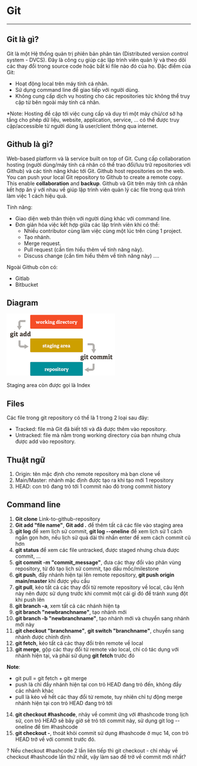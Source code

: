 # Git

---

## Git là gì?

Git là một Hệ thống quản trị phiên bản phân tán (Distributed version control system - DVCS). Đây là công cụ giúp các lập trình viên quản lý và theo dõi các thay đổi trong source code hoặc bất kì file nào đó của họ.
Đặc điểm của Git:
+ Hoạt động local trên máy tính cá nhân.
+ Sử dụng command line để giao tiếp với người dùng.
+ Không cung cấp dịch vụ hosting cho các repositories tức không thể truy cập từ bên ngoài máy tính cá nhân.

*Note: Hosting đề cập tới việc cung cấp và duy trì một máy chủ/cơ sở hạ tầng cho phép dữ liệu, website, application, service, ... có thể được truy cập/accessible từ người dùng là user/client thông qua internet.

## Github là gì?

Web-based platform và là service built on top of Git. Cung cấp collaboration hosting (người dùng/máy tính cá nhân có thể trao đổi/lưu trữ repositories với Github) và các tính năng khác tới Git. Github host repositories on the web. You can push your local Git repository to Github to create a remote copy. This enable **collaboration** and **backup**. Github và Git trên máy tính cá nhân kết hợp ăn ý với nhau về giúp lập trình viên quản lý các file trong quá trình làm việc 1 cách hiệu quả.

Tính năng:
+ Giao diện web thân thiện với người dùng khác với command line.
+ Đơn giản hóa việc kết hợp giữa các lập trình viên khi có thể:
  + Nhiều contributor cùng làm việc cùng một lúc trên cùng 1 project.
  + Tạo nhánh.
  + Merge request.
  + Pull request (cần tìm hiểu thêm về tính năng này).
  + Discuss change (cần tìm hiểu thêm về tính năng này) ....

Ngoài Github còn có:
+ Gitlab
+ Bitbucket

## Diagram

![alt text](image.png)

Staging area còn được gọi là Index

## Files

Các file trong git repository có thể là 1 trong 2 loại sau đây:
+ Tracked: file mà Git đã biết tới và đã được thêm vào repository.
+ Untracked: file mà nằm trong working directory của bạn nhưng chưa được add vào repository.

## Thuật ngữ

1. Origin: tên mặc định cho remote repository mà bạn clone về
2. Main/Master: nhánh mặc định được tạo ra khi tạo mới 1 repository
3. HEAD: con trỏ đang trỏ tới 1 commit nào đó trong commit history

## Command line

1. **Git clone** Link-to-github-repository
2. **Git add "file name"**, **Git add .** để thêm tất cả các file vào staging area
3. **git log** để xem lịch sử commit, **git log --oneline** để xem lịch sử 1 cách ngắn gọn hơn, nếu lịch sử quá dài thì nhấn enter để xem cách commit cũ hơn
4. **git status** để xem các file untracked, được staged nhưng chưa được commit, ...
5. **git commit -m "commit_message"**, đưa các thay đổi vào phân vùng repository, từ đó tạo lịch sử commit, tạo dấu mốc/milestone
6. **git push**, đẩy nhánh hiện tại lên remote repository, **git push origin main/master** khi được yêu cầu
7. **git pull**, kéo tất cả các thay đổi từ remote repository về local, câu lệnh này nên được sử dụng trước khi commit một cái gì đó để tránh xung đột khi push lên
8. **git branch -a**, xem tất cả các nhánh hiện tạ
9. **git branch "newbranchname"**, tạo nhánh mới
10. **git branch -b "newbranchname"**, tạo nhánh mới và chuyển sang nhánh mới này
11. **git checkout "branchname"**, **git switch "branchname"**, chuyển sang nhánh được chỉnh định
12. **git fetch**, kéo tất cả các thay đổi trên remote về local
13. **git merge**, gộp các thay đổi từ remote vào local, chỉ có tác dụng với nhánh hiện tại, và phải sử dụng **git fetch** trước đó

**Note**:
+ git pull = git fetch + git merge
+ push là chỉ đẩy nhánh hiện tại con trỏ HEAD đang trỏ đến, không đẩy các nhánh khác
+ pull là kéo về hết các thay đổi từ remote, tuy nhiên chỉ tự động merge nhánh hiện tại con trỏ HEAD đang trỏ tới

14. **git checkout #hashcode**, nhảy về commit ứng với #hashcode trong lịch sử, con trỏ HEAD sẽ bây giờ sẽ trỏ tới commit này, sử dụng git log --oneline để tìm #hashcode
15. **git checkout -**, thoát khỏi commit sử dụng #hashcode ở mục 14, con trỏ HEAD trở về với commit trước đó.

? Nếu checkout #hashcode 2 lần liên tiếp thì git checkout - chỉ nhảy về checkout #hashcode lần thứ nhất, vậy làm sao để trở về commit mới nhất?

